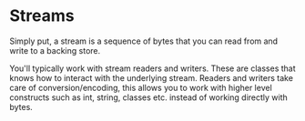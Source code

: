 # Streams
Simply put, a stream is a sequence of bytes that you can read from and write to a backing store.  
  
You'll typically work with stream readers and writers. These are classes that knows how to interact with the underlying stream.
Readers and writers take care of conversion/encoding, this allows you to work with higher level constructs such as int, string, classes etc.
instead of working directly with bytes.  
  
